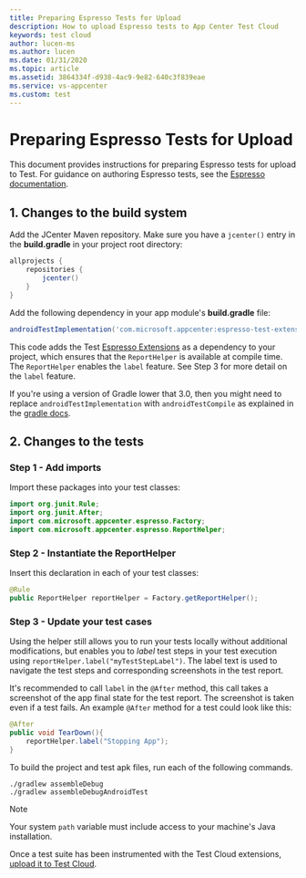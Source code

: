 ```yaml
---
title: Preparing Espresso Tests for Upload
description: How to upload Espresso tests to App Center Test Cloud
keywords: test cloud
author: lucen-ms
ms.author: lucen
ms.date: 01/31/2020
ms.topic: article
ms.assetid: 3864334f-d938-4ac9-9e82-640c3f839eae
ms.service: vs-appcenter
ms.custom: test
---
```


# Preparing Espresso Tests for Upload
This document provides instructions for preparing Espresso tests for upload to Test. For guidance on authoring Espresso tests, see the [Espresso documentation](https://developer.android.com/training/testing/ui-testing/espresso-testing.html).

## 1. Changes to the build system

Add the JCenter Maven repository. Make sure you have a `jcenter()` entry in the **build.gradle** in your project root directory:

```gradle
allprojects {
    repositories {
        jcenter()
    }
}
```

Add the following dependency in your app module's **build.gradle** file:

```gradle
androidTestImplementation('com.microsoft.appcenter:espresso-test-extension:1.4')
```

This code adds the Test [Espresso Extensions](https://github.com/Microsoft/AppCenter-Test-Espresso-Extensions) as a dependency to your project, which ensures that the `ReportHelper` is available at compile time. The `ReportHelper` enables the `label` feature. See Step 3 for more detail on the `label` feature. 

If you're using a version of Gradle lower that 3.0, then you might need to replace `androidTestImplementation` with `androidTestCompile` as explained in the [gradle docs](https://docs.gradle.org/current/userguide/java_library_plugin.html#sec:java_library_separation).

## 2. Changes to the tests

### Step 1 - Add imports

Import these packages into your test classes:

```java
import org.junit.Rule;
import org.junit.After;
import com.microsoft.appcenter.espresso.Factory;
import com.microsoft.appcenter.espresso.ReportHelper;
```

### Step 2 - Instantiate the ReportHelper

Insert this declaration in each of your test classes:

```java
@Rule
public ReportHelper reportHelper = Factory.getReportHelper();
```

### Step 3 - Update your test cases

Using the helper still allows you to run your tests locally without additional modifications, but enables you to *label* test steps in your test execution using `reportHelper.label("myTestStepLabel")`. The label text is used to navigate the test steps and corresponding screenshots in the test report.

It's recommended to call `label` in the `@After` method, this call takes a screenshot of the app final state for the test report. The screenshot is taken even if a test fails. An example `@After` method for a test could look like this:

```java
@After
public void TearDown(){
    reportHelper.label("Stopping App");
}
```
To build the project and test apk files, run each of the following commands.

```shell
./gradlew assembleDebug
./gradlew assembleDebugAndroidTest
```

> [!NOTE]
> Your system `path` variable must include access to your machine's Java installation.

Once a test suite has been instrumented with the Test Cloud extensions, [upload it to Test Cloud](~/test-cloud/starting-a-test-run.md).
